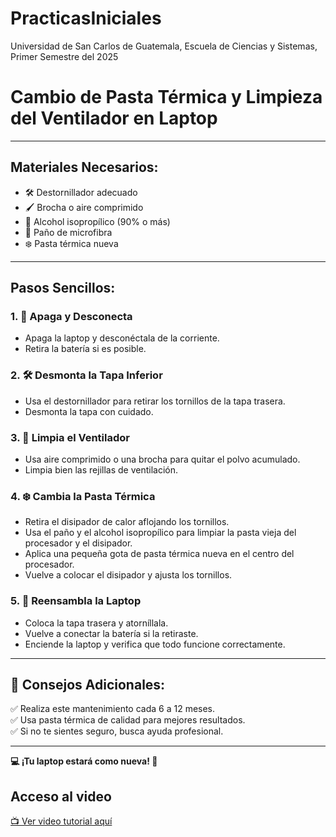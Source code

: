 # PracticasIniciales
 Universidad de San Carlos de Guatemala, Escuela de Ciencias y Sistemas, Primer Semestre del 2025

# Cambio de Pasta Térmica y Limpieza del Ventilador en Laptop

---

## Materiales Necesarios:
- 🛠️ Destornillador adecuado  
- 🖌️ Brocha o aire comprimido  
- 🧴 Alcohol isopropílico (90% o más)  
- 🧽 Paño de microfibra  
- ❄️ Pasta térmica nueva  

---

## Pasos Sencillos:

### 1. 🔌 Apaga y Desconecta  
- Apaga la laptop y desconéctala de la corriente.  
- Retira la batería si es posible.  

### 2. 🛠️ Desmonta la Tapa Inferior  
- Usa el destornillador para retirar los tornillos de la tapa trasera.  
- Desmonta la tapa con cuidado.  

### 3. 💨 Limpia el Ventilador  
- Usa aire comprimido o una brocha para quitar el polvo acumulado.  
- Limpia bien las rejillas de ventilación.  

### 4. ❄️ Cambia la Pasta Térmica  
- Retira el disipador de calor aflojando los tornillos.  
- Usa el paño y el alcohol isopropílico para limpiar la pasta vieja del procesador y el disipador.  
- Aplica una pequeña gota de pasta térmica nueva en el centro del procesador.  
- Vuelve a colocar el disipador y ajusta los tornillos.  

### 5. 🔄 Reensambla la Laptop  
- Coloca la tapa trasera y atorníllala.  
- Vuelve a conectar la batería si la retiraste.  
- Enciende la laptop y verifica que todo funcione correctamente.  

---

## 📌 Consejos Adicionales:
✅ Realiza este mantenimiento cada 6 a 12 meses.  
✅ Usa pasta térmica de calidad para mejores resultados.  
✅ Si no te sientes seguro, busca ayuda profesional.  

---

**💻 ¡Tu laptop estará como nueva! 🚀**

## Acceso al video
[📺 Ver video tutorial aquí](https://www.youtube.com/watch?v=8O9Lht_EyVk)
